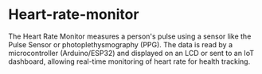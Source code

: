 # Heart-rate-monitor
The Heart Rate Monitor measures a person's pulse using a sensor like the Pulse Sensor or photoplethysmography (PPG). The data is read by a microcontroller (Arduino/ESP32) and displayed on an LCD or sent to an IoT dashboard, allowing real-time monitoring of heart rate for health tracking.
